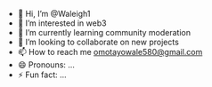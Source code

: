 - 👋 Hi, I’m @Waleigh1
- 👀 I’m interested in web3
- 🌱 I’m currently learning community moderation
- 💞️ I’m looking to collaborate on new projects 
- 📫 How to reach me omotayowale580@gmail.com
- 😄 Pronouns: ...
- ⚡ Fun fact: ...

<!---
Waleigh1/Waleigh1 is a ✨ special ✨ repository because its `README.md` (this file) appears on your GitHub profile.
You can click the Preview link to take a look at your changes.
--->
